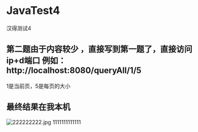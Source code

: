 # JavaTest4
汉得测试4
##  第二题由于内容较少 ，直接写到第一题了，直接访问 ip+d端口 例如： http://localhost:8080/queryAll/1/5
1是当前页，5是每页的大小
## 最终结果在我本机
![222222222.jpg](https://upload-images.jianshu.io/upload_images/18512723-8a5759912cbc8d0c.jpg?imageMogr2/auto-orient/strip%7CimageView2/2/w/1240)
1111111111111